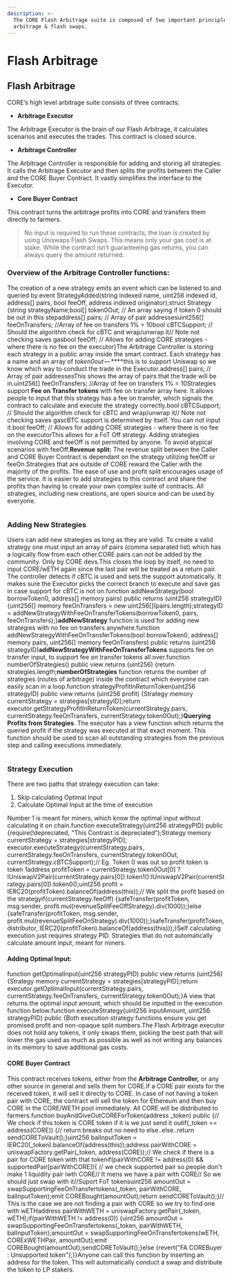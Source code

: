 ```yaml
---
description: >-
  The CORE Flash Arbitrage suite is composed of two important principles:
  arbitrage & flash swaps.
---
```


# Flash Arbitrage

## Flash Arbitrage

CORE’s high level arbitrage suite consists of three contracts:

* **Arbitrage Executor**

The Arbitrage Executor is the brain of our Flash Arbitrage, it calculates scenarios and executes the trades. This contract is closed source.

* **Arbitrage Controller**

The Arbitrage Controller is responsible for adding and storing all strategies. It calls the Arbitrage Executor and then splits the profits between the Caller and the CORE Buyer Contract. It vastly simplifies the interface to the Executor.

* **Core Buyer Contract**

This contract turns the arbitrage profits into CORE and transfers them directly to farmers.

> No input is required to run these contracts, the loan is created by using Uniswaps Flash Swaps. This means only your gas cost is at stake. While the contract isn’t guaranteeing gas returns, you can always query the amount returned.

### **Overview of the Arbitrage Controller functions:** <a href="#overview-of-the-arbitrage-controller-functions" id="overview-of-the-arbitrage-controller-functions"></a>

The creation of a new strategy emits an event which can be listened to and queried by.event StrategyAdded(string indexed name, uint256 indexed id, address\[] pairs, bool feeOff, address indexed originator);​struct Strategy {string strategyName;bool\[] token0Out; // An array saying if token 0 should be out in this stepaddress\[] pairs; // Array of pair addressesuint256\[] feeOnTransfers; //Array of fee on transfers 1% = 10bool cBTCSupport; // Should the algorithm check for cBTC and wrap/unwrap it// Note not checking saves gasbool feeOff; // Allows for adding CORE strategies - where there is no fee on the executor}The Arbitrage Controller is storing each strategy in a public array inside the smart contract. Each strategy has a name and an array of _token0out — ****_ this is to support Uniswap so we know which way to conduct the trade in the Executor.address\[] pairs; // Array of pair addressesThis shows the array of pairs that the trade will be in.uint256\[] feeOnTransfers; //Array of fee on transfers 1% = 10Strategies support **Fee on Transfer tokens** with fee on transfer array here. It allows people to input that this strategy has a fee on transfer, which signals the contract to calculate and execute the strategy correctly.bool cBTCSupport; // Should the algorithm check for cBTC and wrap/unwrap it// Note not checking saves gascBTC support is determined by itself. You can not input it.bool feeOff; // Allows for adding CORE strategies - where there is no fee on the executorThis allows for a FoT Off strategy. Adding strategies involving CORE and feeOff is not permitted by anyone. To avoid atypical scenarios with feeOff.**Revenue split:** The revenue split between the Caller and CORE Buyer Contract is dependant on the strategy utilizing feeOff or feeOn.Strategies that are outside of CORE reward the Caller with the majority of the profits. The ease of use and profit split encourages usage of the service. It is easier to add strategies to this contract and share the profits than having to create your own complex suite of contracts. All strategies, including new creations, are open source and can be used by everyone.

<figure><img src="https://cdn-images-1.medium.com/max/800/1*-cJl6Unf19dsWxbgcgejLQ.png" alt=""><figcaption></figcaption></figure>

### **Adding New Strategies** <a href="#adding-new-strategies" id="adding-new-strategies"></a>

Users can add new strategies as long as they are valid. To create a valid strategy one must input an array of pairs (comma separated list) which has a logically flow from each other.CORE pairs can not be added by the community. Only by CORE devs.This closes the loop by itself, no need to input CORE/wETH again since the last pair will be treated as a return pair. The controller detects if cBTC is used and sets the support automatically. It makes sure the Executor picks the correct branch to execute and save gas in case support for cBTC is not on.function addNewStrategy(bool borrowToken0, address\[] memory pairs) public returns (uint256 strategyID) {​uint256\[] memory feeOnTransfers = new uint256\[]\(pairs.length);strategyID = addNewStrategyWithFeeOnTransferTokens(borrowToken0, pairs, feeOnTransfers);​}**addNewStrategy** function is used for adding new strategies with no fee on transfers anywhere.function addNewStrategyWithFeeOnTransferTokens(bool borrowToken0, address\[] memory pairs, uint256\[] memory feeOnTransfers) public returns (uint256 strategyID)**addNewStrategyWithFeeOnTransferTokens** supports fee on transfer input, to support fee on transfer tokens all over.function numberOfStrategies() public view returns (uint256) {return strategies.length;**numberOfStrategies** function returns the number of strategies (routes of arbitrage) inside the contract which everyone can easily scan in a loop.function strategyProfitInReturnToken(uint256 strategyID) public view returns (uint256 profit) {Strategy memory currentStrategy = strategies\[strategyID];return executor.getStrategyProfitInReturnToken(currentStrategy.pairs, currentStrategy.feeOnTransfers, currentStrategy.token0Out);}**Querying Profits from Strategies**. The executor has a view function which returns the queried profit if the strategy was executed at that exact moment. This function should be used to scan all outstanding strategies from the previous step and calling executions immediately.

<figure><img src="https://cdn-images-1.medium.com/max/800/1*V-fLGPlrWuLOy5ccUyNXlg.png" alt=""><figcaption></figcaption></figure>

### **Strategy Execution** <a href="#strategy-execution" id="strategy-execution"></a>

There are two paths that strategy execution can take:

1. Skip calculating Optimal Input
2. Calculate Optimal Input at the time of execution

Number 1 is meant for miners, which know the optimal input without calculating it on chain.function executeStrategy(uint256 strategyPID) public {require(!depreciated, "This Contract is depreciated");Strategy memory currentStrategy = strategies\[strategyPID];​executor.executeStrategy(currentStrategy.pairs, currentStrategy.feeOnTransfers, currentStrategy.token0Out, currentStrategy.cBTCSupport);​​// Eg. Token 0 was out so profit token is token 1address profitToken = currentStrategy.token0Out\[0] ?IUniswapV2Pair(currentStrategy.pairs\[0]).token1():IUniswapV2Pair(currentStrategy.pairs\[0]).token0();​​uint256 profit = IERC20(profitToken).balanceOf(address(this));​// We split the profit based on the strategyif(currentStrategy.feeOff) {safeTransfer(profitToken, msg.sender, profit.mul(revenueSplitFeeOffStrategy).div(1000));}else {safeTransfer(profitToken, msg.sender, profit.mul(revenueSplitFeeOnStrategy).div(1000));}​safeTransfer(profitToken, distributor, IERC20(profitToken).balanceOf(address(this)));​}Self calculating execution just requires strategy PID. Strategies that do not automatically calculate amount input, meant for miners.

#### **Adding Optimal Input:** <a href="#adding-optimal-input" id="adding-optimal-input"></a>

function getOptimalInput(uint256 strategyPID) public view returns (uint256) {Strategy memory currentStrategy = strategies\[strategyPID];return executor.getOptimalInput(currentStrategy.pairs, currentStrategy.feeOnTransfers, currentStrategy.token0Out);}A view that returns the optimal input amount, which should be inputted in the execution function below:function executeStrategy(uint256 inputAmount, uint256 strategyPID) public {Both execution strategy functions ensure you get promised profit and non-opaque split numbers.The Flash Arbitrage executor does not hold any tokens, it only swaps them, picking the best path that will lower the gas used as much as possible as well as not writing any balances in its memory to save additional gas costs.

#### **CORE Buyer Contract** <a href="#core-buyer-contract" id="core-buyer-contract"></a>

This contract receives tokens, either from the **Arbitrage Controller,** or any other source in general and sells them for CORE.If a CORE pair exists for the received token, it will sell it directly to CORE. In case of not having a token pair with CORE, the contract will sell the token for Ethereum and then buy CORE in the CORE/WETH pool immediately. All CORE will be distributed to farmers.function buyAndGiveOutCOREForToken(address \_token) public {// We check if this token is CORE token if it is we just send it outif(\_token == address(CORE)) {// return breaks out no need to else..else..return sendCOREToVault();}uint256 balInputToken = IERC20(\_token).balanceOf(address(this));​address pairWithCORE = uniswapFactory.getPair(\_token, address(CORE));// We check if there is a pair for CORE token with that tokenif(pairWithCORE != address(0) && supportedPair\[pairWithCORE]){ // we check supported pair so people don't make 1 liquidity pair iwth CORE// It mens we have a pair with CORE// So we should just swap with it//Suport FoT tokens​uint256 amountOut = swapSupportingFeeOnTransfertokens(\_token, pairWithCORE, balInputToken);emit COREBought(amountOut);return sendCOREToVault();}// This is the case we are not finding a pair with CORE so we try to find one with wETHaddress pairWithWETH = uniswapFactory.getPair(\_token, wETH);if(pairWithWETH != address(0)) {uint256 amountOut = swapSupportingFeeOnTransfertokens(\_token, pairWithWETH, balInputToken);amountOut = swapSupportingFeeOnTransfertokens(wETH, CORExWETHPair, amountOut);emit COREBought(amountOut);sendCOREToVault();}else {revert("FA COREBuyer : Unsupported token");}​​​​}Anyone can call this function by inserting an address for the token. This will automatically conduct a swap and distribute the token to LP stakers.
